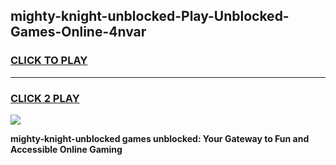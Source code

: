 
## mighty-knight-unblocked-Play-Unblocked-Games-Online-4nvar
<h3>
<a href="https://premium76.site?title=mighty-knight-unblocked&ref=25A">CLICK TO PLAY</a></h3>
<hr>

<h3>
<a href="https://premium76.site?title=mighty-knight-unblocked&ref=25A">CLICK 2 PLAY</a>
  
</h3>

<a href="https://premium76.site?title=mighty-knight-unblocked&ref=25A"><img src="https://clearcache.store/games.png"></a>


**mighty-knight-unblocked games unblocked: Your Gateway to Fun and Accessible Online Gaming**
